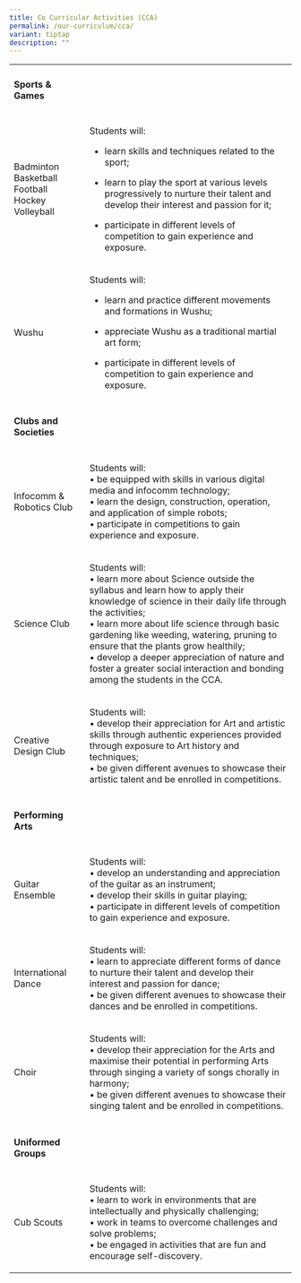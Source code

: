 ```yaml
---
title: Co Curricular Activities (CCA)
permalink: /our-curriculum/cca/
variant: tiptap
description: ""
---
```

<table style="minWidth: 50px">
<colgroup>
<col>
<col>
</colgroup>
<tbody>
<tr>
<td rowspan="1" colspan="1">
<h4><strong>Sports &amp; Games</strong></h4>
</td>
<td rowspan="1" colspan="1">
<p></p>
</td>
</tr>
<tr>
<td rowspan="1" colspan="1">
<p>Badminton
<br>Basketball
<br>Football
<br>Hockey
<br>Volleyball</p>
</td>
<td rowspan="1" colspan="1">
<p>Students will:
<br>
</p>
<ul data-tight="true" class="tight">
<li>
<p>learn skills and techniques related to the sport;</p>
</li>
<li>
<p>learn to play the sport at various levels progressively to nurture their
talent and develop their interest and passion for it;</p>
</li>
<li>
<p>participate in different levels of competition to gain experience and
exposure.</p>
</li>
</ul>
</td>
</tr>
<tr>
<td rowspan="1" colspan="1">
<p>Wushu</p>
</td>
<td rowspan="1" colspan="1">
<p>Students will:</p>
<ul data-tight="true" class="tight">
<li>
<p>learn and practice different movements and formations in Wushu;</p>
</li>
<li>
<p>appreciate Wushu as a traditional martial art form;</p>
</li>
<li>
<p>participate in different levels of competition to gain experience and
exposure.</p>
</li>
</ul>
</td>
</tr>
<tr>
<td rowspan="1" colspan="1">
<h4><strong>Clubs and Societies</strong></h4>
</td>
<td rowspan="1" colspan="1">
<p></p>
</td>
</tr>
<tr>
<td rowspan="1" colspan="1">
<p>Infocomm &amp; Robotics Club</p>
</td>
<td rowspan="1" colspan="1">
<p>Students will:
<br>• be equipped with skills in various digital media and infocomm technology;
<br>• learn the design, construction, operation, and application of simple
robots;
<br>• participate in competitions to gain experience and exposure.</p>
</td>
</tr>
<tr>
<td rowspan="1" colspan="1">
<p>Science Club</p>
</td>
<td rowspan="1" colspan="1">
<p>Students will:
<br>• learn more about Science outside the syllabus and learn how to apply
their knowledge of science in their daily life through the activities;
<br>• learn more about life science through basic gardening like weeding,
watering, pruning to ensure that the plants grow healthily;
<br>• develop a deeper appreciation of nature and foster a greater social
interaction and bonding among the students in the CCA.</p>
</td>
</tr>
<tr>
<td rowspan="1" colspan="1">
<p>Creative Design Club</p>
</td>
<td rowspan="1" colspan="1">
<p>Students will:
<br>• develop their appreciation for Art and artistic skills through authentic
experiences provided through exposure to Art history and techniques;
<br>• be given different avenues to showcase their artistic talent and be
enrolled in competitions.</p>
</td>
</tr>
<tr>
<td rowspan="1" colspan="1">
<h4><strong>Performing Arts</strong></h4>
</td>
<td rowspan="1" colspan="1">
<p></p>
</td>
</tr>
<tr>
<td rowspan="1" colspan="1">
<p>Guitar Ensemble</p>
</td>
<td rowspan="1" colspan="1">
<p>Students will:
<br>• develop an understanding and appreciation of the guitar as an instrument;
<br>• develop their skills in guitar playing;
<br>• participate in different levels of competition to gain experience and
exposure.</p>
</td>
</tr>
<tr>
<td rowspan="1" colspan="1">
<p>International Dance</p>
</td>
<td rowspan="1" colspan="1">
<p>Students will:
<br>• learn to appreciate different forms of dance to nurture their talent
and develop their interest and passion for dance;
<br>• be given different avenues to showcase their dances and be enrolled
in competitions.</p>
</td>
</tr>
<tr>
<td rowspan="1" colspan="1">
<p>Choir</p>
</td>
<td rowspan="1" colspan="1">
<p>Students will:
<br>• develop their appreciation for the Arts and maximise their potential
in performing Arts through singing a variety of songs chorally in harmony;
<br>• be given different avenues to showcase their singing talent and be enrolled
in competitions.</p>
</td>
</tr>
<tr>
<td rowspan="1" colspan="1">
<h4><strong>Uniformed Groups</strong></h4>
</td>
<td rowspan="1" colspan="1">
<p></p>
</td>
</tr>
<tr>
<td rowspan="1" colspan="1">
<p>Cub Scouts</p>
</td>
<td rowspan="1" colspan="1">
<p>Students will:
<br>• learn to work in environments that are intellectually and physically
challenging;
<br>• work in teams to overcome challenges and solve problems;
<br>• be engaged in activities that are fun and encourage self-discovery.</p>
</td>
</tr>
</tbody>
</table>
<p></p>